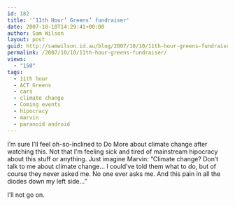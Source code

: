 ```yaml
---
id: 182
title: '’11th Hour’ Greens’ fundraiser'
date: 2007-10-10T14:29:41+00:00
author: Sam Wilson
layout: post
guid: http://samwilson.id.au/blog/2007/10/10/11th-hour-greens-fundraiser/
permalink: /2007/10/10/11th-hour-greens-fundraiser/
views:
  - "150"
tags:
  - 11th hour
  - ACT Greens
  - cars
  - climate change
  - Coming events
  - hipocracy
  - marvin
  - paranoid android
---
```

I’m sure I’ll feel oh-so-inclined to Do More about climate change after watching this. Not that I’m feeling sick and tired of mainstream hipocracy about this stuff or anything. Just imagine Marvin: &#8220;Climate change? Don’t talk to me about climate change… I could’ve told them what to do, but of course they never asked me. No one ever asks me. And this pain in all the diodes down my left side…&#8221;

I’ll not go on.